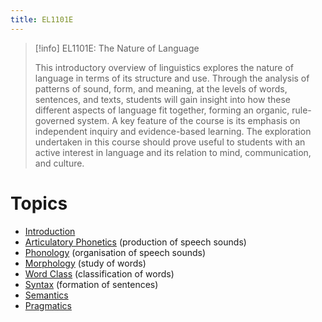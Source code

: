 ```yaml
---
title: EL1101E
---
```

> [!info] EL1101E: The Nature of Language
> 
> This introductory overview of linguistics explores the nature of language in terms of its structure and use. Through the analysis of patterns of sound, form, and meaning, at the levels of words, sentences, and texts, students will gain insight into how these different aspects of language fit together, forming an organic, rule-governed system. A key feature of the course is its emphasis on independent inquiry and evidence-based learning. The exploration undertaken in this course should prove useful to students with an active interest in language and its relation to mind, communication, and culture.

# Topics

- [Introduction](notes/Introduction.md)
- [Articulatory Phonetics](notes/Articulatory%20Phonetics.md) (production of speech sounds)
- [Phonology](notes/Phonology.md) (organisation of speech sounds)
- [Morphology](notes/Morphology.md) (study of words)
- [Word Class](notes/Word%20Class.md) (classification of words)
- [Syntax](notes/Syntax.md) (formation of sentences)
- [Semantics](notes/Semantics.md) 
- [Pragmatics](notes/Pragmatics.md)
